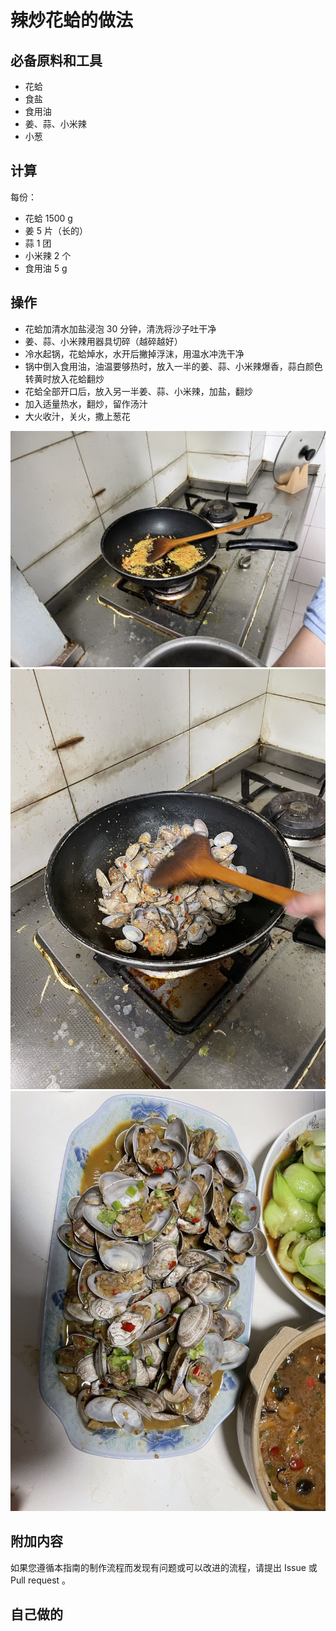 # 辣炒花蛤的做法

## 必备原料和工具

- 花蛤
- 食盐
- 食用油
- 姜、蒜、小米辣
- 小葱

## 计算

每份：

- 花蛤 1500 g
- 姜 5 片（长的）
- 蒜 1 团
- 小米辣 2 个
- 食用油 5 g

## 操作

- 花蛤加清水加盐浸泡 30 分钟，清洗将沙子吐干净
- 姜、蒜、小米辣用器具切碎（越碎越好）
- 冷水起锅，花蛤焯水，水开后撇掉浮沫，用温水冲洗干净
- 锅中倒入食用油，油温要够热时，放入一半的姜、蒜、小米辣爆香，蒜白颜色转黄时放入花蛤翻炒
- 花蛤全部开口后，放入另一半姜、蒜、小米辣，加盐，翻炒
- 加入适量热水，翻炒，留作汤汁
- 大火收汁，关火，撒上葱花

![示例菜成品](./1.jpg)
![示例菜成品](./2.jpg)
![示例菜成品](./3.jpg)

## 附加内容

如果您遵循本指南的制作流程而发现有问题或可以改进的流程，请提出 Issue 或 Pull request 。

## 自己做的

<!-- ![](./self.jpg) -->
